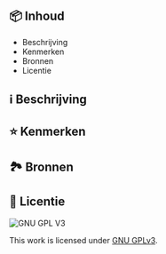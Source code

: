 <img src="https://user-images.githubusercontent.com/47314813/208090848-d3f72be8-fb3a-44cd-8a37-602f1c0ba9fd.png" height="1em">


## 📦 Inhoud

- Beschrijving
- Kenmerken
- Bronnen
- Licentie

## ℹ️ Beschrijving
>

## ⭐ Kenmerken

## 🏞️ Bronnen

## 🪪 Licentie

![GNU GPL V3](https://www.gnu.org/graphics/gplv3-127x51.png)

This work is licensed under [GNU GPLv3](./LICENSE).

